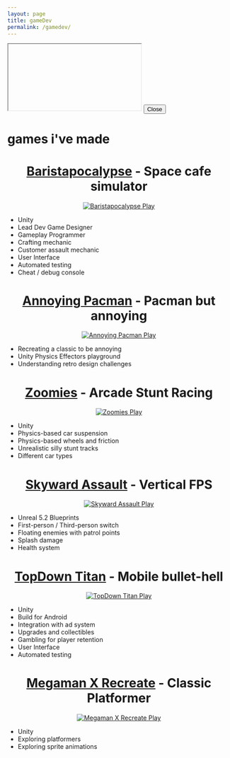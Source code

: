 ```yaml
---
layout: page
title: gameDev
permalink: /gamedev/
---
```


<script src="/javascript/iframe-handler.js"></script>
<div id="iframeOverlay">
  <iframe id="myIframe" src="about:blank"></iframe>
  <button id="closeIframeButton">Close</button>
</div>

# games i've made
<h1 align="center"><a href="http://baristapocalypse.com">Baristapocalypse</a> - Space cafe simulator</h1>
<div class="image-hover responsive-image" align="center">
  <a href="../images/Baristapocalypse.gif" class="iframeLink">
    <img src="../images/Baristapocalypse.gif" alt="Baristapocalypse" class="responsive-image">
    <span class="play-text">Play</span>
  </a>
</div>

- Unity
- Lead Dev Game Designer
- Gameplay Programmer
- Crafting mechanic
- Customer assault mechanic
- User Interface
- Automated testing
- Cheat / debug console

<h1 align="center"><a href="http://github.com/mikestiers/pac-effectors">Annoying Pacman</a> - Pacman but annoying</h1>
<div class="image-hover responsive-image" align="center">
  <a href="https://website.mikestiers.com/games/Annoying_Pacman/index.html" class="iframeLink">
    <img src="../images/Annoying_Pacman.gif" alt="Annoying Pacman" class="responsive-image">
    <span class="play-text">Play</span>
  </a>
</div>

- Recreating a classic to be annoying
- Unity Physics Effectors playground
- Understanding retro design challenges

<h1 align="center"><a href="http://github.com/mikestiers/zoomies">Zoomies</a> - Arcade Stunt Racing</h1>
<div class="image-hover responsive-image" align="center">
  <a href="https://website.mikestiers.com/games/Zoomies/index.html" class="iframeLink">
    <img src="../images/Zoomies.gif" alt="Zoomies" class="responsive-image">
    <span class="play-text">Play</span>
  </a>
</div>

- Unity
- Physics-based car suspension
- Physics-based wheels and friction
- Unrealistic silly stunt tracks
- Different car types

<h1 align="center"><a href="http://github.com/mikestiers/SkywardAssault">Skyward Assault</a> - Vertical FPS</h1>
<div class="image-hover responsive-image" align="center">
  <a href="../images/Skyward_Assault.gif" class="iframeLink">
    <img src="../images/Skyward_Assault.gif" alt="Skyward Assault" class="responsive-image">
    <span class="play-text">Play</span>
  </a>
</div>

- Unreal 5.2 Blueprints
- First-person / Third-person switch
- Floating enemies with patrol points
- Splash damage
- Health system

<h1 align="center"><a href="http://github.com/mikestiers/TopDownTitan">TopDown Titan</a> - Mobile bullet-hell</h1>
<div class="image-hover responsive-image" align="center">
  <a href="../images/TopDown_Titan.gif" class="iframeLink">
    <img src="../images/TopDown_Titan.gif" alt="TopDown Titan" class="responsive-image">
    <span class="play-text">Play</span>
  </a>
</div>

- Unity
- Build for Android
- Integration with ad system
- Upgrades and collectibles
- Gambling for player retention
- User Interface
- Automated testing

<h1 align="center"><a href="http://github.com/mikestiers/spacemanx">Megaman X Recreate</a> - Classic Platformer</h1>
<div class="image-hover responsive-image" align="center">
  <a href="../images/Megaman_X_Recreation.gif" class="iframeLink">
    <img src="../images/Megaman_X_Recreation.gif" alt="Megaman X Recreate" class="responsive-image">
    <span class="play-text">Play</span>
  </a>
</div>

- Unity
- Exploring platformers
- Exploring sprite animations
